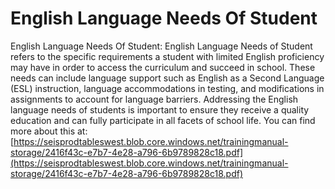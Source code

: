 # English Language Needs Of Student
English Language Needs Of Student: English Language Needs of Student refers to the specific requirements a student with limited English proficiency may have in order to access the curriculum and succeed in school. These needs can include language support such as English as a Second Language (ESL) instruction, language accommodations in testing, and modifications in assignments to account for language barriers. Addressing the English language needs of students is important to ensure they receive a quality education and can fully participate in all facets of school life.
You can find more about this at: [https://seisprodtableswest.blob.core.windows.net/trainingmanual-storage/2416f43c-e7b7-4e28-a796-6b9789828c18.pdf](https://seisprodtableswest.blob.core.windows.net/trainingmanual-storage/2416f43c-e7b7-4e28-a796-6b9789828c18.pdf)